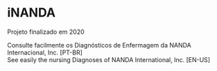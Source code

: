 # iNANDA

Projeto finalizado em 2020</br>

Consulte facilmente os Diagnósticos de Enfermagem da NANDA Internacional, Inc. [PT-BR]</br>
See easily the nursing Diagnoses of NANDA International, Inc. [EN-US]
